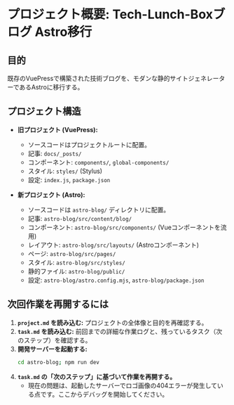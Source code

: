# プロジェクト概要: Tech-Lunch-Boxブログ Astro移行

## 目的
既存のVuePressで構築された技術ブログを、モダンな静的サイトジェネレーターであるAstroに移行する。

## プロジェクト構造
- **旧プロジェクト (VuePress):**
  - ソースコードはプロジェクトルートに配置。
  - 記事: `docs/_posts/`
  - コンポーネント: `components/`, `global-components/`
  - スタイル: `styles/` (Stylus)
  - 設定: `index.js`, `package.json`

- **新プロジェクト (Astro):**
  - ソースコードは `astro-blog/` ディレクトリに配置。
  - 記事: `astro-blog/src/content/blog/`
  - コンポーネント: `astro-blog/src/components/` (Vueコンポーネントを流用)
  - レイアウト: `astro-blog/src/layouts/` (Astroコンポーネント)
  - ページ: `astro-blog/src/pages/`
  - スタイル: `astro-blog/src/styles/`
  - 静的ファイル: `astro-blog/public/`
  - 設定: `astro-blog/astro.config.mjs`, `astro-blog/package.json`

## 次回作業を再開するには
1. **`project.md` を読み込む:** プロジェクトの全体像と目的を再確認する。
2. **`task.md` を読み込む:** 前回までの詳細な作業ログと、残っているタスク（次のステップ）を確認する。
3. **開発サーバーを起動する:**
   ```bash
   cd astro-blog; npm run dev
   ```
4. **`task.md` の「次のステップ」に基づいて作業を再開する。**
   - 現在の問題は、起動したサーバーでロゴ画像の404エラーが発生している点です。ここからデバッグを開始してください。
